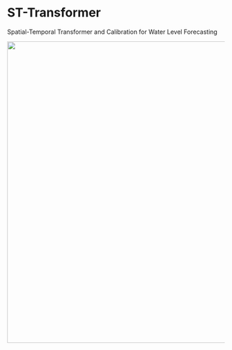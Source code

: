 # ST-Transformer
Spatial-Temporal Transformer and Calibration for Water Level Forecasting

<img width = "700" heigth = "700" src = https://user-images.githubusercontent.com/37679460/118914814-d7027f80-b966-11eb-8cf1-d85b302dc51d.png>
